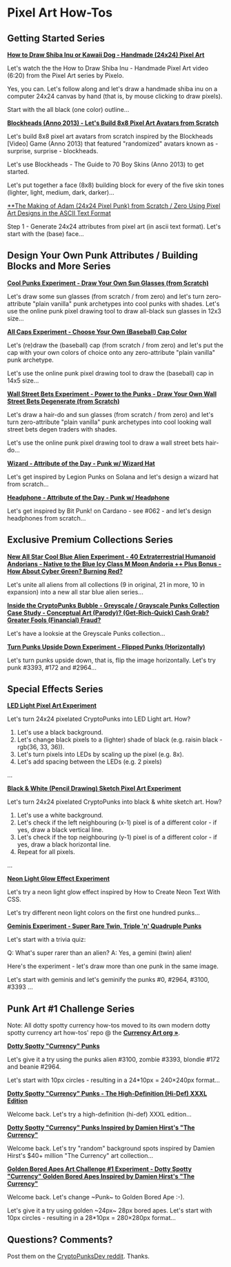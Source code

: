 
# Pixel Art How-Tos


## Getting Started Series

[**How to Draw Shiba Inu or Kawaii Dog - Handmade (24x24) Pixel Art**](shibainu)

Let's watch the
the How to Draw Shiba Inu - Handmade Pixel Art
video (6:20) from the Pixel Art series by Pixelo.

Yes, you can.
Let's follow along and let's draw a handmade shiba inu on a computer 24x24 canvas
by hand (that is, by mouse clicking to draw pixels).

Start with the all black (one color) outline...



[**Blockheads (Anno 2013) - Let's Build 8x8 Pixel Art Avatars from Scratch**](blockheads)

Let's build 8x8 pixel art avatars from scratch
inspired by the Blockheads [Video] Game (Anno 2013)
that featured "randomized" avatars known as - surprise, surprise - blockheads.

Let's use Blockheads - The Guide to 70 Boy Skins (Anno 2013)
to get started.

Let's put together a face (8x8) building block for every of the five skin tones
(lighter, light, medium, dark, darker)...


[**The Making of Adam (24x24 Pixel Punk) from Scratch / Zero Using Pixel Art Designs in the ASCII Text Format](adam)

Step 1 - Generate 24x24 attributes from pixel art (in ascii text format).
Let's start with the (base) face...





## Design Your Own Punk Attributes / Building Blocks and More Series

[**Cool Punks Experiment - Draw Your Own Sun Glasses (from Scratch)**](coolpunks)

Let's draw some sun glasses (from scratch / from zero)
and let's turn zero-attribute "plain vanilla" punk archetypes
into cool punks with shades.
Let's use the online punk pixel drawing tool
to draw all-black sun glasses in 12x3 size...



[**All Caps Experiment - Choose Your Own (Baseball) Cap Color**](caps)

Let's (re)draw
the (baseball) cap (from scratch / from zero)
and let's put the cap
with your own colors of choice onto any
zero-attribute "plain vanilla" punk archetype.

Let's use the online punk pixel drawing tool
to draw the (baseball) cap in 14x5 size...

[**Wall Street Bets Experiment - Power to the Punks - Draw Your Own Wall Street Bets Degenerate (from Scratch)**](wallstreetbets)

Let's draw a hair-do and sun glasses (from scratch / from zero)
and let's turn zero-attribute "plain vanilla" punk archetypes
into cool looking wall street bets degen traders with shades.

Let's use the online punk pixel drawing tool
to draw a wall street bets hair-do...




[**Wizard -  Attribute of the Day  -  Punk w/ Wizard Hat**](wizard)

Let's get inspired by
Legion Punks on Solana
and let's design a wizard hat from scratch...


[**Headphone -  Attribute of the Day  -  Punk w/ Headphone**](headphone)

Let's get inspired by Bit Punk! on Cardano - see #062 -
and let's design headphones from scratch...





## Exclusive Premium Collections Series


[**New All Star Cool Blue Alien Experiment - 40 Extraterrestrial Humanoid Andorians - Native to the Blue Icy Class M Moon Andoria  ++ Plus Bonus - How About Cyber Green? Burning Red?**](aliens)

Let's unite all aliens from all collections (9 in original, 21 in more, 10 in expansion) into a new all star blue alien series...


[**Inside the CryptoPunks Bubble - Greyscale / Grayscale Punks Collection Case Study - Conceptual Art (Parody)? (Get-Rich-Quick) Cash Grab? Greater Fools (Financial) Fraud?**](grayscale)

Let's have a looksie at the Greyscale Punks collection...


[**Turn Punks Upside Down Experiment  - Flipped Punks (Horizontally)**](flip)

Let's turn punks upside down, that is, flip the image horizontally.
Let's try punk #3393, #172 and #2964...






## Special Effects Series

[**LED Light Pixel Art Experiment**](led)

Let's turn 24x24 pixelated CryptoPunks
into LED Light art. How?

1. Let's use a black background.
2. Let's change black pixels to a (lighter) shade of black (e.g. raisin black - rgb(36, 33, 36)).
3. Let's turn pixels into LEDs by scaling up the pixel (e.g. 8x).
4. Let's add spacing between the LEDs (e.g. 2 pixels)

...


[**Black & White (Pencil Drawing) Sketch Pixel Art Experiment**](sketches)

Let's turn 24x24 pixelated CryptoPunks
into black & white sketch art. How?

1. Let's use a white background.
2. Let's check if the left neighbouring (x-1) pixel is of a different color - if yes, draw a black vertical line.
3. Let's check if the top neighbouring (y-1) pixel is of a different color - if yes, draw a black horizontal line.
4. Repeat for all pixels.

...



[**Neon Light Glow Effect Experiment**](neon)

Let's try a neon light glow effect
inspired by
How to Create Neon Text With CSS.

Let's try different neon light colors
on the first one hundred punks...


[**Geminis Experiment - Super Rare Twin, Triple 'n' Quadruple Punks**](geminis)

Let's start with a trivia quiz:

Q: What's super rarer than an alien?
A: Yes, a gemini (twin) alien!


Here's the experiment - let's draw more than one punk in
the same image.

Let's start with geminis and let's geminify
the punks #0, #2964, #3100, #3393 ...





## Punk Art #1 Challenge Series


Note: All dotty spotty currency how-tos moved
to its own modern dotty spotty currency art how-tos' repo
@ the [**Currency Art org »**](https://github.com/currencyart).




[**Dotty Spotty "Currency" Punks**](https://github.com/currencyart/currencyart-howto/tree/master/spots)

Let's give it a try using
the punks alien #3100,
zombie  #3393,
blondie #172 and
beanie  #2964.

Let's start with 10px circles -
resulting in a 24*10px = 240×240px format...


[**Dotty Spotty "Currency" Punks - The High-Definition (Hi-Def) XXXL Edition**](https://github.com/currencyart/currencyart-howto/tree/master/spots-hidef)

Welcome back. Let's try a high-definition (hi-def) XXXL edition...


[**Dotty Spotty "Currency" Punks Inspired by Damien Hirst's "The Currency"**](https://github.com/currencyart/currencyart-howto/tree/master/currency)

Welcome back.
Let's try "random" background spots
inspired by Damien Hirst's $40+ million "The Currency"
art collection...


[**Golden Bored Apes Art Challenge #1 Experiment -  Dotty Spotty "Currency" Golden Bored Apes Inspired by Damien Hirst's "The Currency"**](https://github.com/currencyart/currencyart-howto/tree/master/currency-bored-apes)

Welcome back. Let's change ~Punk~ to Golden Bored Ape :-).

Let's give it a try using
golden ~24px~ 28px bored apes.
Let's start with 10px circles -
resulting in a 28*10px = 280×280px format...




## Questions? Comments?

Post them on the [CryptoPunksDev reddit](https://old.reddit.com/r/CryptoPunksDev). Thanks.
